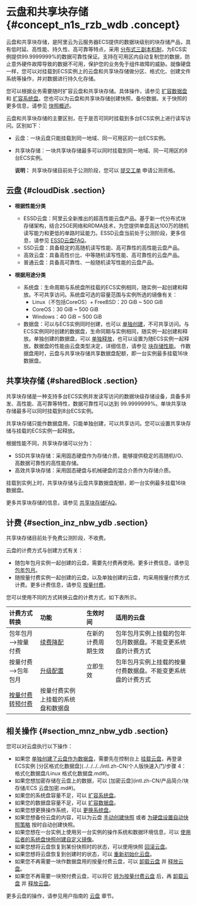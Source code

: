 # 云盘和共享块存储 {#concept_n1s_rzb_wdb .concept}

云盘和共享块存储，是阿里云为云服务器ECS提供的数据块级别的块存储产品，具有低时延、高性能、持久性、高可靠等特点，采用 [分布式三副本机制](intl.zh-CN/产品简介/块存储/云盘三副本技术.md#)，为ECS实例提供99.9999999%的数据可靠性保证。支持在可用区内自动复制您的数据，防止意外硬件故障导致的数据不可用，保护您的业务免于组件故障的威胁。就像硬盘一样，您可以对挂载到ECS实例上的云盘和共享块存储做分区、格式化、创建文件系统等操作，并对数据进行持久化存储。

您可以根据业务需要随时扩容云盘和共享块存储。具体操作，请参见 [扩容数据盘](../../../../intl.zh-CN/用户指南/云盘/扩容云盘/扩容数据盘_Linux.md#) 和 [扩容系统盘](../../../../intl.zh-CN/用户指南/云盘/扩容云盘/扩容系统盘.md#)。您也可以为云盘和共享块存储创建快照，备份数据。关于快照的更多信息，请参见 [快照概述](intl.zh-CN/产品简介/快照/快照概述.md#)。

云盘和共享块存储的主要区别，在于是否可同时挂载到多台ECS实例上进行读写访问。区别如下：

-   云盘：一块云盘只能挂载到同一地域、同一可用区的一台ECS实例。
-   共享块存储：一块共享块存储最多可以同时挂载到同一地域、同一可用区的8台ECS实例。

    **说明：** 共享块存储目前处于公测阶段，您可以 [提交工单](https://workorder-intl.console.aliyun.com/#/ticket/createIndex) 申请公测资格。


## 云盘 {#cloudDisk .section}

-   **根据性能分类**

    -   ESSD云盘：阿里云全新推出的超高性能云盘产品。基于新一代分布式块存储架构，结合25GE网络和RDMA技术，为您提供单盘高达100万的随机读写能力和更低的单路时延能力。ESSD云盘当前处于公测阶段，更多信息，请参见 [ESSD云盘FAQ](https://www.alibabacloud.com/help/faq-detail/64950.htm)。
    -   SSD云盘：具备稳定的高随机读写性能、高可靠性的高性能云盘产品。
    -   高效云盘：具备高性价比、中等随机读写性能、高可靠性的云盘产品。
    -   普通云盘：具备高可靠性、一般随机读写性能的云盘产品。
-   **根据用途分类**

    -   系统盘：生命周期与系统盘所挂载的ECS实例相同，随实例一起创建和释放。不可共享访问。系统盘可选的容量范围与实例所选的镜像有关：
        -   Linux（不包括CoreOS）+ FreeBSD：20 GiB ~ 500 GiB
        -   CoreOS：30 GiB ~ 500 GiB
        -   Windows：40 GiB ~ 500 GiB
    -   数据盘：可以与ECS实例同时创建，也可以 [单独创建](../../../../intl.zh-CN/用户指南/云盘/创建云盘.md#)，不可共享访问。与ECS实例同时创建的数据盘，生命同期与实例相同，随实例一起创建和释放。单独创建的数据盘，可以 [单独释放](../../../../intl.zh-CN/用户指南/云盘/释放云盘.md#)，也可以设置为随ECS实例一起释放。数据盘的性能由云盘类型决定，详细信息，请参见 [块存储性能](intl.zh-CN/产品简介/块存储/块存储性能.md#)。
    作数据盘用时，云盘与共享块存储共享数据盘配额，即一台实例最多挂载16块数据盘。


## 共享块存储 {#sharedBlock .section}

共享块存储是一种支持多台ECS实例并发读写访问的数据块级存储设备，具备多并发、高性能、高可靠等特性，数据可靠性可以达到 99.9999999%。单块共享块存储最多可以同时挂载到8台ECS实例。

共享块存储只能作数据盘用，只能单独创建，可以共享访问。您可以设置共享块存储与挂载的ECS实例一起释放。

根据性能不同，共享块存储可以分为：

-   SSD共享块存储：采用固态硬盘作为存储介质，能够提供稳定的高随机I/O、高数据可靠性的高性能存储。
-   高效共享块存储：采用固态硬盘与机械硬盘的混合介质作为存储介质。

挂载到实例上时，共享块存储与云盘共享数据盘配额，即一台实例最多挂载16块数据盘。

更多共享块存储的信息，请参见 [共享块存储FAQ](https://www.alibabacloud.com/help/doc-detail/53820.htm)。

## 计费 {#section_inz_nbw_ydb .section}

共享块存储目前处于免费公测阶段，不收费。

云盘的计费方式与创建方式有关：

-   随包年包月实例一起创建的云盘，需要先付费再使用。更多计费信息，请参见 [包年包月](../../../../intl.zh-CN/产品定价/预付费（包年包月）.md#)。
-   随按量付费实例一起创建的云盘，以及单独创建的云盘，均采用按量付费方式计费。更多计费信息，请参见 [按量付费](../../../../intl.zh-CN/产品定价/按量付费.md#)。

您可以使用不同的方式转换云盘的计费方式，如下表所示。

|计费方式转换|功能|生效时间|适用的云盘|
|:-----|:-|:---|:----|
|包年包月—\>按量付费|[续费降配](../../../../intl.zh-CN/产品定价/续费实例/续费降配.md#)|在新的计费周期生效|包年包月实例上挂载的包年包月数据盘。不能变更系统盘的计费方式|
|按量付费—\>包年包月|[升级配置](../../../../intl.zh-CN/用户指南/实例/升降配/预付费实例升级配置.md#)|立即生效|包年包月实例上挂载的按量付费数据盘。不能变更系统盘的计费方式|
|[按量付费转预付费](../../../../intl.zh-CN/产品定价/按量付费转预付费.md#)|按量付费实例上挂载的系统盘和数据盘|

## 相关操作 {#section_mnz_nbw_ydb .section}

您可以对云盘执行以下操作：

-   如果您 [单独创建了云盘作为数据盘](../../../../intl.zh-CN/用户指南/云盘/创建云盘.md#)，需要先在控制台上 [挂载云盘](../../../../intl.zh-CN/用户指南/云盘/挂载云盘.md#)，再登录ECS实例 [分区格式化数据盘](../../../../intl.zh-CN/个人版快速入门/步骤 4：格式化数据盘/Linux 格式化数据盘.md#)。
-   如果您想加密存储在云盘上的数据，可以 [加密云盘](intl.zh-CN/产品简介/块存储/ECS 云盘加密.md#)。
-   如果您的系统盘容量不足，可以 [扩容系统盘](../../../../intl.zh-CN/用户指南/云盘/扩容云盘/扩容系统盘.md#)。
-   如果您的数据盘容量不足，可以 [扩容数据盘](../../../../intl.zh-CN/用户指南/云盘/扩容云盘/扩容数据盘_Linux.md#)。
-   如果您想更换操作系统，可以 [更换系统盘](../../../../intl.zh-CN/用户指南/云盘/更换系统盘（公共镜像）.md#)。
-   如果您想备份云盘的内容，可以为云盘 [手动创建快照](../../../../intl.zh-CN/用户指南/快照/创建快照.md#) 或者 [为硬盘设置自动快照策略](../../../../intl.zh-CN/用户指南/快照/为磁盘设置自动快照策略.md#) 按时自动创建快照。
-   如果您想在一台实例上使用另一台实例的操作系统和数据环境信息，可以 [使用后者的系统盘快照创建自定义镜像](../../../../intl.zh-CN/用户指南/镜像/创建自定义镜像/使用快照创建自定义镜像.md#)。
-   如果您想将云盘恢复到某份快照时的状态，可以使用快照 [回滚云盘](../../../../intl.zh-CN/用户指南/云盘/回滚云盘.md#)。
-   如果您想将云盘恢复到创建时的状态，可以 [重新初始化云盘](../../../../intl.zh-CN/用户指南/云盘/重新初始化云盘.md#)。
-   如果您不再需要一块作数据盘用的按量付费云盘，可以 [卸载云盘](../../../../intl.zh-CN/用户指南/云盘/卸载云盘.md#) 并 [释放云盘](../../../../intl.zh-CN/用户指南/云盘/释放云盘.md#)。
-   如果您不再需要一块预付费云盘，可以将它 [转为按量付费云盘](../../../../intl.zh-CN/用户指南/云盘/转换云盘的计费方式.md#) 后，再 [卸载云盘](../../../../intl.zh-CN/用户指南/云盘/卸载云盘.md#) 并 [释放云盘](../../../../intl.zh-CN/用户指南/云盘/释放云盘.md#)。

更多云盘的操作，请参见用户指南的 [云盘](../../../../intl.zh-CN/用户指南/云盘/创建云盘.md#) 章节。


